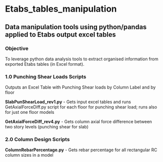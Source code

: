 # Etabs_tables_manipulation
## Data manipulation tools using python/pandas applied to Etabs output excel tables

### Objective ###
To leverage python data analysis tools to extract organised information from exported Etabs tables (in Excel format).

### 1.0 Punching Shear Loads Scripts ###
Outputs an Excel Table with Punching Shear loads by Column Label and by floor

**SlabPunShearLoad_rev1.py** - Gets input excel tables and runs GetAxialForceDiff.py script for each floor for punching shear load; runs also for just one floor models

**GetAxialForceDiff_rev4.py** - Gets column axial force difference between two story levels (punching shear for slab)

   

### 2.0 Column Design Scripts ###
**ColumnRebarPercentage.py** - Gets rebar percentage for all rectangular RC column sizes in a model

